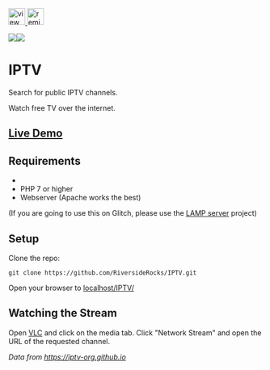 <!-- View Source Button -->
<a href="https://glitch.com/edit/?utm_content=project_iptv-search&utm_source=view_source&utm_medium=button&utm_campaign=glitchButton#!/iptv-search">
  <img src="https://cdn.glitch.com/2bdfb3f8-05ef-4035-a06e-2043962a3a13%2Fview-source%402x.png?1513093958802" alt="view source" height="33">
</a>
<!-- Remix Button -->
<a href="https://glitch.com/edit/?utm_content=project_iptv-search&utm_source=remix_this&utm_medium=button&utm_campaign=glitchButton#!/remix/iptv-search">
  <img src="https://cdn.glitch.com/2bdfb3f8-05ef-4035-a06e-2043962a3a13%2Fremix%402x.png?1513093958726" alt="remix this" height="33">
</a>

<a href="https://riverside.rocks/apps/tv"><img src="https://img.shields.io/badge/Live-Demo%20on%20Riverside.Rocks-red" /></a><a href="https://github.com/RiversideRocks/IPTV"><img src="https://img.shields.io/github/stars/RiversideRocks/IPTV" /></a>

# IPTV
Search for public IPTV channels.

Watch free TV over the internet.

## <a href="https://riverside.rocks/apps/tv" target="_blank">Live Demo</a>


## Requirements
-
- PHP 7 or higher
- Webserver (Apache works the best)

(If you are going to use this on Glitch, please use the <a href="https://glitch.com/edit/#!/remix/lamp-poc">LAMP server</a> project)

## Setup

Clone the repo:

`git clone https://github.com/RiversideRocks/IPTV.git`

Open your browser to <a href="localhost/IPTV/" target="_blank">localhost/IPTV/</a>

## Watching the Stream

Open <a href="https://www.videolan.org/vlc/">VLC</a> and click on the media tab. Click "Network Stream" and open the URL of the requested channel.


*Data from https://iptv-org.github.io*

